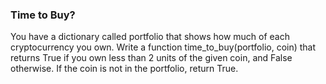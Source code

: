 ### Time to Buy?

You have a dictionary called portfolio that shows how much of each cryptocurrency you own. Write a function time_to_buy(portfolio, coin) that returns True if you own less than 2 units of the given coin, and False otherwise. If the coin is not in the portfolio, return True.
